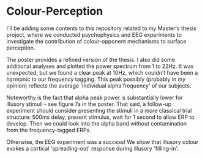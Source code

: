 # Colour-Perception
I'll be adding some contents to this repository related to my Master's thesis project, where we conducted psychophysics and EEG experiments to investigate the contribution of colour-opponent mechanisms to surface perception.

The poster provides a refined version of the thesis. I also did some additional analyses and plotted the power spectrum from 1 to 22Hz. It was unexpected, but we found a clear peak at 10Hz, which couldn't have been a harmonic to our frequency tagging. This peak possibly (probably in my opinion) reflects the average 'individual alpha frequency' of our subjects.

Noteworthy is the fact that alpha peak power is substantially lower for illusory stimuli - see figure 7a in the poster. That said, a follow-up experiment should consider presenting the stimuli in a more classical trial structure: 500ms delay, present stimulus, wait for 1 second to allow ERP to develop. Then we could look into the alpha band without contamination from the frequency-tagged ERPs.

Otherwise, the EEG experiment was a success! We show that illusory colour evokes a cortical 'spreading-out' response during illusory 'filling-in'.



